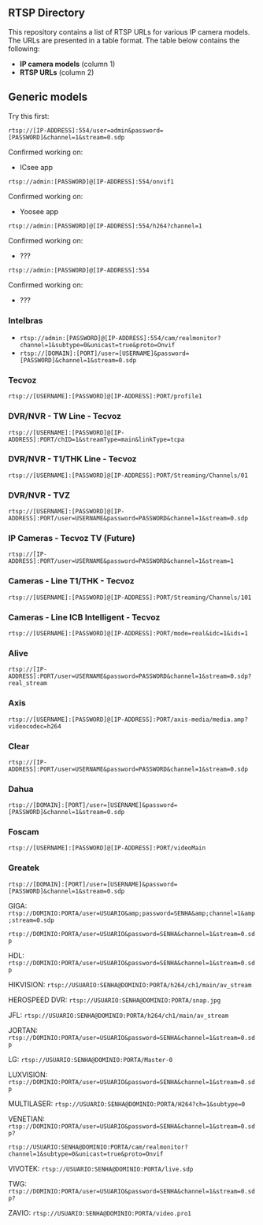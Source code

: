 ## RTSP Directory

This repository contains a list of RTSP URLs for various IP camera models. The URLs are presented in a table format. The table below contains the following:

- **IP camera models** (column 1)
- **RTSP URLs** (column 2)

## Generic models

Try this first:

```
rtsp://[IP-ADDRESS]:554/user=admin&password=[PASSWORD]&channel=1&stream=0.sdp
```

Confirmed working on:
- ICsee app

```
rtsp://admin:[PASSWORD]@[IP-ADDRESS]:554/onvif1
```

Confirmed working on:
- Yoosee app

```
rtsp://admin:[PASSWORD]@[IP-ADDRESS]:554/h264?channel=1
```

Confirmed working on:
- ???

```
rtsp://admin:[PASSWORD]@[IP-ADDRESS]:554
```

Confirmed working on:
- ???

### Intelbras

- ```rtsp://admin:[PASSWORD]@[IP-ADDRESS]:554/cam/realmonitor?channel=1&subtype=0&unicast=true&proto=Onvif```
- ```rtsp://[DOMAIN]:[PORT]/user=[USERNAME]&password=[PASSWORD]&channel=1&stream=0.sdp```


### Tecvoz

```rtsp://[USERNAME]:[PASSWORD]@[IP-ADDRESS]:PORT/profile1```

### DVR/NVR - TW Line - Tecvoz

```rtsp://[USERNAME]:[PASSWORD]@[IP-ADDRESS]:PORT/chID=1&streamType=main&linkType=tcpa```

### DVR/NVR - T1/THK Line - Tecvoz

```rtsp://[USERNAME]:[PASSWORD]@[IP-ADDRESS]:PORT/Streaming/Channels/01```

### DVR/NVR - TVZ

```rtsp://[USERNAME]:[PASSWORD]@[IP-ADDRESS]:PORT/user=USERNAME&password=PASSWORD&channel=1&stream=0.sdp```

### IP Cameras - Tecvoz TV (Future)

```rtsp://[IP-ADDRESS]:PORT/user=USERNAME&password=PASSWORD&channel=1&stream=1```

### Cameras - Line T1/THK - Tecvoz

```rtsp://[USERNAME]:[PASSWORD]@[IP-ADDRESS]:PORT/Streaming/Channels/101```

### Cameras - Line ICB Intelligent - Tecvoz

```rtsp://[USERNAME]:[PASSWORD]@[IP-ADDRESS]:PORT/mode=real&idc=1&ids=1```

### Alive

```rtsp://[IP-ADDRESS]:PORT/user=USERNAME&password=PASSWORD&channel=1&stream=0.sdp?real_stream```

### Axis

```rtsp://[USERNAME]:[PASSWORD]@[IP-ADDRESS]:PORT/axis-media/media.amp?videocodec=h264```

### Clear

```rtsp://[IP-ADDRESS]:PORT/user=USERNAME&password=PASSWORD&channel=1&stream=0.sdp```

### Dahua

```rtsp://[DOMAIN]:[PORT]/user=[USERNAME]&password=[PASSWORD]&channel=1&stream=0.sdp```

### Foscam

```rtsp://[USERNAME]:[PASSWORD]@[IP-ADDRESS]:PORT/videoMain```

### Greatek

```rtsp://[DOMAIN]:[PORT]/user=[USERNAME]&password=[PASSWORD]&channel=1&stream=0.sdp```

GIGA:
```rtsp://DOMINIO:PORTA/user=USUARIO&amp;password=SENHA&amp;channel=1&amp;stream=0.sdp```

```rtsp://DOMINIO:PORTA/user=USUARIO&password=SENHA&channel=1&stream=0.sdp```

HDL:
```rtsp://DOMINIO:PORTA/user=USUARIO&password=SENHA&channel=1&stream=0.sdp```

HIKVISION:
```rtsp://USUARIO:SENHA@DOMINIO:PORTA/h264/ch1/main/av_stream```

HEROSPEED DVR:
```rtsp://USUARIO:SENHA@DOMINIO:PORTA/snap.jpg```

JFL:
```rtsp://USUARIO:SENHA@DOMINIO:PORTA/h264/ch1/main/av_stream```


JORTAN:
```rtsp://DOMINIO:PORTA/user=USUARIO&password=SENHA&channel=1&stream=0.sdp```

LG:
```rtsp://USUARIO:SENHA@DOMINIO:PORTA/Master-0```

LUXVISION:
```rtsp://DOMINIO:PORTA/user=USUARIO&password=SENHA&channel=1&stream=0.sdp```

MULTILASER:
```rtsp://USUARIO:SENHA@DOMINIO:PORTA/H264?ch=1&subtype=0```

VENETIAN:
```rtsp://DOMINIO:PORTA/user=USUARIO&password=SENHA&channel=1&stream=0.sdp?```

```rtsp://USUARIO:SENHA@DOMINIO:PORTA/cam/realmonitor?channel=1&subtype=0&unicast=true&proto=Onvif```

VIVOTEK:
```rtsp://USUARIO:SENHA@DOMINIO:PORTA/live.sdp```

TWG:
```rtsp://DOMINIO:PORTA/user=USUARIO&password=SENHA&channel=1&stream=0.sdp?```

ZAVIO:
```rtsp://USUARIO:SENHA@DOMINIO:PORTA/video.pro1```
